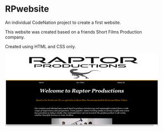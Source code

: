 # RPwebsite

An individual CodeNation project to create a first website.
 
This website was created based on a friends Short Films Production company.
 
Created using HTML and CSS only.

<img src="/images/RPscreenshot.png" alt="Website screenshot">
 
 

